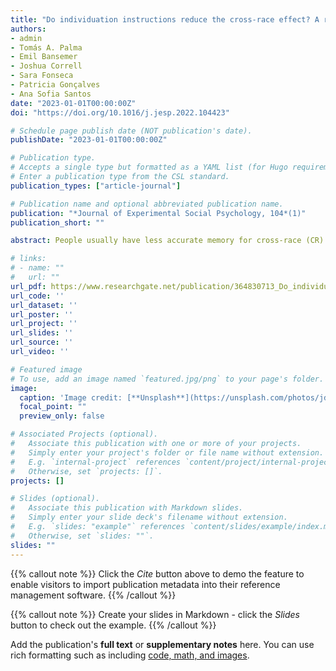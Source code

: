 ```yaml
---
title: "Do individuation instructions reduce the cross-race effect? A registered replication of Hugenberg, Miller, and Claypool (2007)"
authors:
- admin
- Tomás A. Palma
- Emil Bansemer
- Joshua Correll
- Sara Fonseca
- Patricia Gonçalves
- Ana Sofia Santos
date: "2023-01-01T00:00:00Z"
doi: "https://doi.org/10.1016/j.jesp.2022.104423"

# Schedule page publish date (NOT publication's date).
publishDate: "2023-01-01T00:00:00Z"

# Publication type.
# Accepts a single type but formatted as a YAML list (for Hugo requirements).
# Enter a publication type from the CSL standard.
publication_types: ["article-journal"]

# Publication name and optional abbreviated publication name.
publication: "*Journal of Experimental Social Psychology, 104*(1)"
publication_short: ""

abstract: People usually have less accurate memory for cross-race (CR) than for same-race (SR) faces, a robust and consequential phenomenon known as the Cross-Race Effect (CRE). In an influential paper, Hugenberg et al. (2007) showed that the CRE can be eliminated when participants are instructed to individuate CR faces in order to avoid displaying this effect. This finding has received widespread attention, and many studies have attempted to replicate it, with mixed results. In the present research, we attempted to replicate the effect of the individuation instructions in eliminating the CRE (Hugenberg et al., 2007) in two pre-registered experiments in two different cultures – the United States and Portugal. The results of both experiments found no evidence that instructing participants to individuate CR faces eliminates or even attenuates the CRE. Additionally, we also examined and failed to find support for the idea that these individuation instructions are more effective for the participants who report greater contact with CR faces (Young & Hugenberg, 2012). Finally, we also did not find evidence that the cultural setting moderates the effect of the individuation instructions of the CRE. We critically discuss the potential reasons for the lack of impact on the individuation instructions in the CRE and its implications for a prominent motivational account of this effect.

# links:
# - name: ""
#   url: ""
url_pdf: https://www.researchgate.net/publication/364830713_Do_individuation_instructions_reduce_the_cross-race_effect_A_registered_replication_of_Hugenberg_Miller_and_Claypool_2007
url_code: ''
url_dataset: ''
url_poster: ''
url_project: ''
url_slides: ''
url_source: ''
url_video: ''

# Featured image
# To use, add an image named `featured.jpg/png` to your page's folder. 
image:
  caption: 'Image credit: [**Unsplash**](https://unsplash.com/photos/jdD8gXaTZsc)'
  focal_point: ""
  preview_only: false

# Associated Projects (optional).
#   Associate this publication with one or more of your projects.
#   Simply enter your project's folder or file name without extension.
#   E.g. `internal-project` references `content/project/internal-project/index.md`.
#   Otherwise, set `projects: []`.
projects: []

# Slides (optional).
#   Associate this publication with Markdown slides.
#   Simply enter your slide deck's filename without extension.
#   E.g. `slides: "example"` references `content/slides/example/index.md`.
#   Otherwise, set `slides: ""`.
slides: ""
---
```


{{% callout note %}}
Click the *Cite* button above to demo the feature to enable visitors to import publication metadata into their reference management software.
{{% /callout %}}

{{% callout note %}}
Create your slides in Markdown - click the *Slides* button to check out the example.
{{% /callout %}}

Add the publication's **full text** or **supplementary notes** here. You can use rich formatting such as including [code, math, and images](https://docs.hugoblox.com/content/writing-markdown-latex/).
